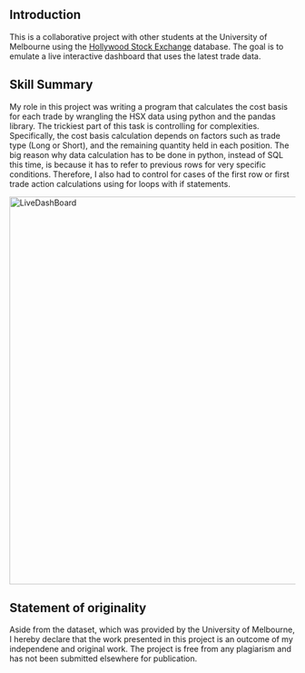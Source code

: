 ## Introduction 
This is a collaborative project with other students at the University of Melbourne using the [Hollywood Stock Exchange](https://www.hsx.com/) database. The goal is to emulate a live interactive dashboard that uses the latest trade data.

## Skill Summary
My role in this project was writing a program that calculates the cost basis for each trade by wrangling the HSX data using python and the pandas library. The trickiest part of this task is controlling for complexities. Specifically, the cost basis calculation depends on factors such as trade type (Long or Short), and the remaining quantity held in each position. The big reason why data calculation has to be done in python, instead of SQL this time, is because it has to refer to previous rows for very specific conditions. Therefore, I also had to control for cases of the first row or first trade action calculations using for loops with if statements.

<img width="683" alt="LiveDashBoard" src="https://user-images.githubusercontent.com/94946621/205501174-3908cdf7-1d39-494d-81e5-4d4bf258a08c.PNG">

## Statement of originality 
Aside from the dataset, which was provided by the University of Melbourne, I hereby declare that the work presented in this project is an outcome of my independene and original work. The project is free from any plagiarism and has not been submitted elsewhere for publication.
